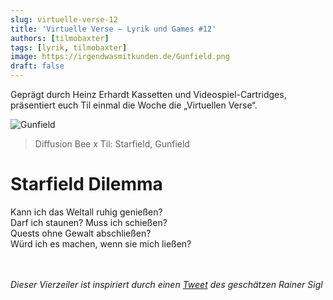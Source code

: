 ```yaml
---
slug: virtuelle-verse-12
title: 'Virtuelle Verse – Lyrik und Games #12'
authors: [tilmobaxter]
tags: [lyrik, tilmobaxter]
image: https://irgendwasmitkunden.de/Gunfield.png
draft: false
---
```


Geprägt durch Heinz Erhardt Kassetten und Videospiel-Cartridges, präsentiert euch Til einmal die Woche die „Virtuellen Verse“.
<!--truncate-->

![Gunfield](https://irgendwasmitkunden.de/Gunfield.png)
> Diffusion Bee x Til: Starfield, Gunfield

# Starfield Dilemma

Kann ich das Weltall ruhig genießen? <br/>
Darf ich staunen? Muss ich schießen? <br/>
Quests ohne Gewalt abschließen? <br/>
Würd ich es machen, wenn sie mich ließen? <br/>


<br/><br/>
<i/>Dieser Vierzeiler ist inspiriert durch einen [Tweet](https://twitter.com/rainersigl/status/1668719256937046019?s=20) des geschätzen Rainer Sigl<i/>